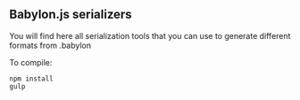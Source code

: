 ## Babylon.js serializers

You will find here all serialization tools that you can use to generate different formats from .babylon

To compile:
```
npm install
gulp
```
